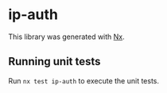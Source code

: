 # ip-auth

This library was generated with [Nx](https://nx.dev).

## Running unit tests

Run `nx test ip-auth` to execute the unit tests.
